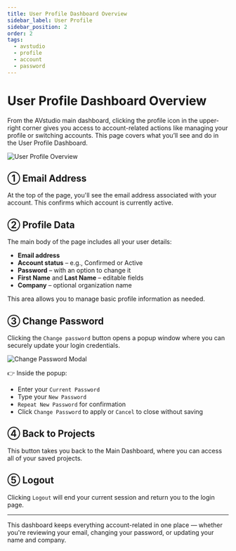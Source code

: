 ```yaml
---
title: User Profile Dashboard Overview
sidebar_label: User Profile
sidebar_position: 2
order: 2
tags:
  - avstudio
  - profile
  - account
  - password
---
```


# User Profile Dashboard Overview

From the AVstudio main dashboard, clicking the profile icon in the upper-right corner gives you access to account-related actions like managing your profile or switching accounts. This page covers what you’ll see and do in the User Profile Dashboard.

![User Profile Overview](./img/3-2-user-profile-dashboard.png)

## ① Email Address

At the top of the page, you'll see the email address associated with your account. This confirms which account is currently active.

## ② Profile Data

The main body of the page includes all your user details:

- **Email address**  
- **Account status** – e.g., Confirmed or Active  
- **Password** – with an option to change it  
- **First Name** and **Last Name** – editable fields  
- **Company** – optional organization name

This area allows you to manage basic profile information as needed.

## ③ Change Password

Clicking the `Change password` button opens a popup window where you can securely update your login credentials.

![Change Password Modal](./img/3-2-change-password-modal.png)

👉 Inside the popup:
- Enter your `Current Password`
- Type your `New Password`
- `Repeat New Password` for confirmation
- Click `Change Password` to apply or `Cancel` to close without saving

## ④ Back to Projects

This button takes you back to the Main Dashboard, where you can access all of your saved projects.

## ⑤ Logout

Clicking `Logout` will end your current session and return you to the login page.

---

This dashboard keeps everything account-related in one place — whether you're reviewing your email, changing your password, or updating your name and company.
